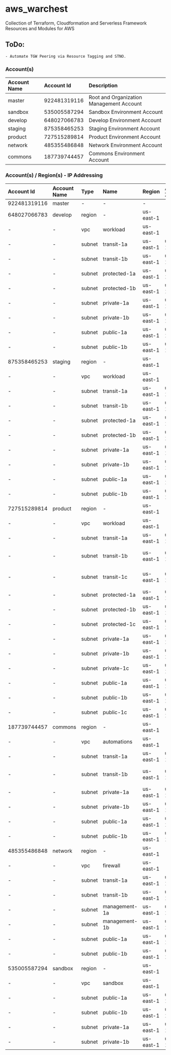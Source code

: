 # aws_warchest
Collection of Terraform, Cloudformation and Serverless Framework Resources and Modules for AWS


## ToDo:
    - Automate TGW Peering via Resource Tagging and STNO.


### Account(s)
| Account Name | Account Id   | Description                              |
| :----------- | :----------- | :--------------------------------------- |
| master       | 922481319116 | Root and Organization Management Account |
| sandbox      | 535005587294 | Sandbox Environment Account              | 
| develop      | 648027066783 | Develop Environment Account              |
| staging      | 875358465253 | Staging Environment Account              |
| product      | 727515289814 | Product Environment Account              |
| network      | 485355486848 | Network Environment Account              |
| commons      | 187739744457 | Commons Environment Account              |

### Account(s) / Region(s) - IP Addressing
| Account Id   | Account Name | Type   | Name          | Region         | Availability Zone | CIDR              | Net Mask        | Range                             | Usable                            | Hosts |
| :----------- | :----------- | :----- | :-----------  | :------------- | :---------------- | :---------------- | :-------------- | :-------------------------------- | :-------------------------------- | :---- |
| 922481319116 | master       | -      | -             | -              | -                 | -                 | -               | -                                 | -                                 | -     |
| 648027066783 | develop      | region | -             | us-east-1      | -                 | 172.10.128.0/17   | 255.255.128.0   | 172.10.128.0   - 172.10.255.255   | 172.10.128.1   - 172.10.255.254   | 32768 |
| -            | -            | vpc    | workload      | us-east-1      | -                 | 172.10.128.0/21   | 255.255.248.0   | 172.10.128.0   - 172.10.135.255   | 172.10.128.1   - 172.10.153.254   | 2048  |
| -            | -            | subnet | transit-1a    | us-east-1      | us-east-1a        | 172.10.128.0/24   | 255.255.255.0   | 172.10.128.0   - 172.10.128.255   | 172.10.128.1   - 172.10.128.254   | 256   |
| -            | -            | subnet | transit-1b    | us-east-1      | us-east-1b        | 172.10.129.0/24   | 255.255.255.0   | 172.10.129.0   - 172.10.129.255   | 172.10.129.1   - 172.10.129.254   | 256   |
| -            | -            | subnet | protected-1a  | us-east-1      | us-east-1a        | 172.10.130.0/24   | 255.255.255.0   | 172.10.130.0   - 172.10.130.255   | 172.10.130.1   - 172.10.130.254   | 256   |
| -            | -            | subnet | protected-1b  | us-east-1      | us-east-1b        | 172.10.131.0/24   | 255.255.255.0   | 172.10.131.0   - 172.10.131.255   | 172.10.131.1   - 172.10.131.254   | 256   |
| -            | -            | subnet | private-1a    | us-east-1      | us-east-1a        | 172.10.132.0/24   | 255.255.255.0   | 172.10.132.0   - 172.10.132.255   | 172.10.132.1   - 172.10.132.254   | 256   |
| -            | -            | subnet | private-1b    | us-east-1      | us-east-1b        | 172.10.133.0/24   | 255.255.255.0   | 172.10.133.0   - 172.10.133.255   | 172.10.133.1   - 172.10.133.254   | 256   |
| -            | -            | subnet | public-1a     | us-east-1      | us-east-1a        | 172.10.134.0/24   | 255.255.255.0   | 172.10.134.0   - 172.10.134.255   | 172.10.134.1   - 172.10.134.254   | 256   |
| -            | -            | subnet | public-1b     | us-east-1      | us-east-1b        | 172.10.135.0/24   | 255.255.255.0   | 172.10.135.0   - 172.10.135.255   | 172.10.135.1   - 172.10.135.254   | 256   |
| 875358465253 | staging      | region | -             | us-east-1      | -                 | 172.10.128.0/17   | 255.255.128.0   | 172.10.128.0   - 172.10.255.255   | 172.10.128.1   - 172.10.255.254   | 32768 |
| -            | -            | vpc    | workload      | us-east-1      | -                 | 172.10.136.0/21   | 255.255.248.0   | 172.10.136.0   - 172.10.143.255   | 172.10.136.1   - 172.10.143.254   | 2048  |
| -            | -            | subnet | transit-1a    | us-east-1      | us-east-1a        | 172.10.136.0/24   | 255.255.255.0   | 172.10.136.0   - 172.10.136.255   | 172.10.136.1   - 172.10.136.254   | 256   |
| -            | -            | subnet | transit-1b    | us-east-1      | us-east-1b        | 172.10.137.0/24   | 255.255.255.0   | 172.10.137.0   - 172.10.137.255   | 172.10.137.1   - 172.10.137.254   | 256   |
| -            | -            | subnet | protected-1a  | us-east-1      | us-east-1a        | 172.10.138.0/24   | 255.255.255.0   | 172.10.138.0   - 172.10.138.255   | 172.10.138.1   - 172.10.138.254   | 256   |
| -            | -            | subnet | protected-1b  | us-east-1      | us-east-1b        | 172.10.139.0/24   | 255.255.255.0   | 172.10.139.0   - 172.10.139.255   | 172.10.139.1   - 172.10.139.254   | 256   |
| -            | -            | subnet | private-1a    | us-east-1      | us-east-1a        | 172.10.140.0/24   | 255.255.255.0   | 172.10.140.0   - 172.10.140.255   | 172.10.140.1   - 172.10.140.254   | 256   |
| -            | -            | subnet | private-1b    | us-east-1      | us-east-1b        | 172.10.141.0/24   | 255.255.255.0   | 172.10.141.0   - 172.10.141.255   | 172.10.141.1   - 172.10.141.254   | 256   |
| -            | -            | subnet | public-1a     | us-east-1      | us-east-1a        | 172.10.142.0/24   | 255.255.255.0   | 172.10.142.0   - 172.10.142.255   | 172.10.142.1   - 172.10.142.254   | 256   |
| -            | -            | subnet | public-1b     | us-east-1      | us-east-1b        | 172.10.143.0/24   | 255.255.255.0   | 172.10.143.0   - 172.10.143.255   | 172.10.143.1   - 172.10.143.254   | 256   |
| 727515289814 | product      | region | -             | us-east-1      | -                 | 172.10.128.0/17   | 255.255.128.0   | 172.10.128.0   - 172.10.255.255   | 172.10.128.1   - 172.10.255.254   | 32768 |
| -            | -            | vpc    | workload      | us-east-1      | -                 | 172.10.192.0/18   | 255.255.192.0   | 172.10.192.0   - 172.10.255.255   | 172.10.192.1   - 172.10.255.254   | 16384 |
| -            | -            | subnet | transit-1a    | us-east-1      | us-east-1a        | 172.10.192.0/26   | 255.255.255.192 | 172.10.192.0   - 172.10.192.63    | 172.10.192.1   - 172.10.192.62    | 62    |
| -            | -            | subnet | transit-1b    | us-east-1      | us-east-1b        | 172.10.192.64/26  | 255.255.255.192 | 172.10.192.64  - 172.10.192.127   | 172.10.192.65  - 172.10.192.126   | 62    |
| -            | -            | subnet | transit-1c    | us-east-1      | us-east-1c        | 172.10.192.128/26 | 255.255.255.192 | 172.10.192.128 - 172.10.192.191   | 172.10.192.129 - 172.10.192.190   | 62    |
| -            | -            | subnet | protected-1a  | us-east-1      | us-east-1a        | 172.10.194.0/23   | 255.255.254.0   | 172.10.194.0   - 172.10.195.255   | 172.10.194.1   - 172.10.195.254   | 510   |
| -            | -            | subnet | protected-1b  | us-east-1      | us-east-1b        | 172.10.196.0/23   | 255.255.254.0   | 172.10.196.0   - 172.10.197.255   | 172.10.196.1   - 172.10.197.254   | 510   |
| -            | -            | subnet | protected-1c  | us-east-1      | us-east-1c        | 172.10.198.0/23   | 255.255.254.0   | 172.10.198.0   - 172.10.199.255   | 172.10.198.1   - 172.10.199.254   | 510   |
| -            | -            | subnet | private-1a    | us-east-1      | us-east-1a        | 172.10.208.0/20   | 255.255.240.0   | 172.10.208.0   - 172.10.223.255   | 172.10.208.1   - 172.10.223.254   | 4000  |
| -            | -            | subnet | private-1b    | us-east-1      | us-east-1b        | 172.10.224.0/20   | 255.255.240.0   | 172.10.224.0   - 172.10.239.255   | 172.10.224.1   - 172.10.239.254   | 4000  |
| -            | -            | subnet | private-1c    | us-east-1      | us-east-1c        | 172.10.240.0/20   | 255.255.240.0   | 172.10.240.0   - 172.10.255.255   | 172.10.240.1   - 172.10.255.254   | 4000  |
| -            | -            | subnet | public-1a     | us-east-1      | us-east-1a        | 172.10.200.0/23   | 255.255.254.0   | 172.10.200.0   - 172.10.201.255   | 172.10.200.1   - 172.10.201.254   | 510   |
| -            | -            | subnet | public-1b     | us-east-1      | us-east-1b        | 172.10.202.0/23   | 255.255.254.0   | 172.10.200.0   - 172.10.203.255   | 172.10.202.1   - 172.10.203.254   | 510   |
| -            | -            | subnet | public-1c     | us-east-1      | us-east-1b        | 172.10.204.0/23   | 255.255.254.0   | 172.10.204.1   - 172.10.205.255   | 172.10.204.1   - 172.10.205.254   | 510   |
| 187739744457 | commons      | region | -             | us-east-1      | -                 | 172.10.128.0/17   | 255.255.128.0   | 172.10.128.0   - 172.10.255.255   | 172.10.128.1   - 172.10.255.254   | 32768 |
| -            | -            | vpc    | automations   | us-east-1      | -                 | 172.10.160.0/19   | 255.255.224.0   | 172.10.160.0   - 172.10.191.255   | 172.10.160.1   - 172.10.191.254   | 8190  |
| -            | -            | subnet | transit-1a    | us-east-1      | us-east-1a        | 172.10.160.0/27   | 255.255.255.224 | 172.10.160.0   - 172.10.160.31    | 172.10.160.1   - 172.10.160.30    | 30    |
| -            | -            | subnet | transit-1b    | us-east-1      | us-east-1b        | 172.10.160.32/27  | 255.255.255.224 | 172.10.160.32  - 172.10.160.63    | 172.10.160.33  - 172.10.160.62    | 30    |
| -            | -            | subnet | private-1a    | us-east-1      | us-east-1a        | 172.10.168.0/21   | 255.255.248.0   | 172.10.168.0   - 172.10.175.255   | 172.10.168.1   - 172.10.175.254   | 2000  |
| -            | -            | subnet | private-1b    | us-east-1      | us-east-1b        | 172.10.176.0/21   | 255.255.248.0   | 172.10.176.0   - 172.10.183.255   | 172.10.176.1   - 172.10.183.254   | 2000  |
| -            | -            | subnet | public-1a     | us-east-1      | us-east-1a        | 172.10.161.0/24   | 255.255.255.0   | 172.10.161.0   - 172.10.161.255   | 172.10.161.1   - 172.10.161.254   | 254   |
| -            | -            | subnet | public-1b     | us-east-1      | us-east-1b        | 172.10.162.0/24   | 255.255.255.0   | 172.10.162.0   - 172.10.162.255   | 172.10.162.1   - 172.10.162.254   | 254   |
| 485355486848 | network      | region | -             | us-east-1      | -                 | 172.10.128.0/17   | 255.255.128.0   | 172.10.128.0   - 172.10.255.255   | 172.10.128.1   - 172.10.255.254   | 32768 |
| -            | -            | vpc    | firewall      | us-east-1      | -                 | 172.10.144.0/21   | 255.255.248.0   | 172.10.144.0   - 172.10.151.256   | 172.10.144.1   - 172.10.151.254   | 2048  |
| -            | -            | subnet | transit-1a    | us-east-1      | us-east-1a        | 172.10.144.0/24   | 255.255.255.0   | 172.10.144.0   - 172.10.144.255   | 172.10.144.1   - 172.10.144.254   | 256   |
| -            | -            | subnet | transit-1b    | us-east-1      | us-east-1b        | 172.10.145.0/24   | 255.255.255.0   | 172.10.145.0   - 172.10.145.255   | 172.10.145.1   - 172.10.145.254   | 256   |
| -            | -            | subnet | management-1a | us-east-1      | us-east-1a        | 172.10.146.0/24   | 255.255.255.0   | 172.10.146.0   - 172.10.146.255   | 172.10.146.1   - 172.10.146.254   | 256   |
| -            | -            | subnet | management-1b | us-east-1      | us-east-1b        | 172.10.147.0/24   | 255.255.255.0   | 172.10.147.0   - 172.10.147.255   | 172.10.147.1   - 172.10.147.254   | 256   |
| -            | -            | subnet | public-1a     | us-east-1      | us-east-1a        | 172.10.148.0/24   | 255.255.255.0   | 172.10.148.0   - 172.10.148.255   | 172.10.148.1   - 172.10.148.254   | 256   |
| -            | -            | subnet | public-1b     | us-east-1      | us-east-1b        | 172.10.149.0/24   | 255.255.255.0   | 172.10.149.1   - 172.10.149.255   | 172.10.149.1   - 172.10.149.254   | 256   |
| 535005587294 | sandbox      | region | -             | us-east-1      | -                 | 172.10.128.0/17   | 255.255.128.0   | 172.10.128.0   - 172.10.255.255   | 172.10.128.1   - 172.10.255.254   | 32768 |
| -            | -            | vpc    | sandbox       | us-east-1      | -                 | 172.10.150.0/21   | 255.255.248.0   | 172.10.150.0   - 172.10.151.256   | 172.10.144.1   - 172.10.151.254   | 2048  |
| -            | -            | subnet | public-1a     | us-east-1      | us-east-1a        | 172.10.151.0/24   | 255.255.255.0   | 172.10.151.0   - 172.10.144.255   | 172.10.144.1   - 172.10.144.254   | 256   |
| -            | -            | subnet | public-1b     | us-east-1      | us-east-1b        | 172.10.152.0/24   | 255.255.255.0   | 172.10.152.0   - 172.10.145.255   | 172.10.145.1   - 172.10.145.254   | 256   |
| -            | -            | subnet | private-1a    | us-east-1      | us-east-1a        | 172.10.153.0/24   | 255.255.255.0   | 172.10.153.0   - 172.10.146.255   | 172.10.146.1   - 172.10.146.254   | 256   |
| -            | -            | subnet | private-1b    | us-east-1      | us-east-1b        | 172.10.154.0/24   | 255.255.255.0   | 172.10.154.0   - 172.10.147.255   | 172.10.147.1   - 172.10.147.254   | 256   |

